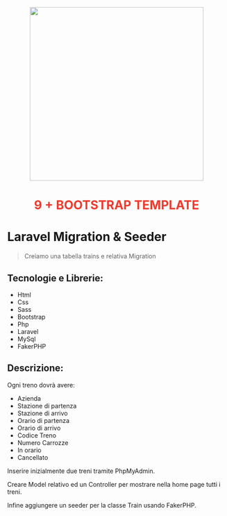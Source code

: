 <div align="center"><a href="https://laravel.com" target="_blank"><img src="https://raw.githubusercontent.com/laravel/art/master/logo-lockup/5%20SVG/2%20CMYK/1%20Full%20Color/laravel-logolockup-cmyk-red.svg" width="400"></a>
<h1><strong style="color: #EF3B2D;">9 + BOOTSTRAP TEMPLATE</strong></h1></div>

# Laravel Migration & Seeder

> Creiamo una tabella trains e relativa Migration

## Tecnologie e Librerie:

-   Html
-   Css
-   Sass
-   Bootstrap
-   Php
-   Laravel
-   MySql
-   FakerPHP

## Descrizione:

Ogni treno dovrà avere:

-   Azienda
-   Stazione di partenza
-   Stazione di arrivo
-   Orario di partenza
-   Orario di arrivo
-   Codice Treno
-   Numero Carrozze
-   In orario
-   Cancellato

Inserire inizialmente due treni tramite PhpMyAdmin.

Creare Model relativo ed un Controller per mostrare nella home page tutti i treni.

Infine aggiungere un seeder per la classe Train usando FakerPHP.
